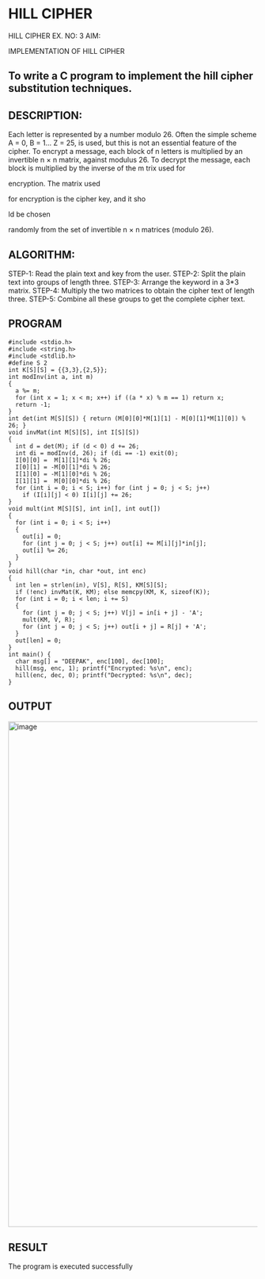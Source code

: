 # HILL CIPHER
HILL CIPHER
EX. NO: 3 AIM:
 

IMPLEMENTATION OF HILL CIPHER
 
## To write a C program to implement the hill cipher substitution techniques.

## DESCRIPTION:

Each letter is represented by a number modulo 26. Often the simple scheme A = 0, B
= 1... Z = 25, is used, but this is not an essential feature of the cipher. To encrypt a message, each block of n letters is  multiplied by an invertible n × n matrix, against modulus 26. To
decrypt the message, each block is multiplied by the inverse of the m trix used for
 
encryption. The matrix used
 
for encryption is the cipher key, and it sho
 
ld be chosen
 
randomly from the set of invertible n × n matrices (modulo 26).


## ALGORITHM:

STEP-1: Read the plain text and key from the user. STEP-2: Split the plain text into groups of length three. STEP-3: Arrange the keyword in a 3*3 matrix.
STEP-4: Multiply the two matrices to obtain the cipher text of length three.
STEP-5: Combine all these groups to get the complete cipher text.

## PROGRAM 
```
#include <stdio.h>
#include <string.h>
#include <stdlib.h>
#define S 2
int K[S][S] = {{3,3},{2,5}};
int modInv(int a, int m) 
{
  a %= m;
  for (int x = 1; x < m; x++) if ((a * x) % m == 1) return x;
  return -1;
}
int det(int M[S][S]) { return (M[0][0]*M[1][1] - M[0][1]*M[1][0]) % 26; }
void invMat(int M[S][S], int I[S][S])
{
  int d = det(M); if (d < 0) d += 26;
  int di = modInv(d, 26); if (di == -1) exit(0);
  I[0][0] =  M[1][1]*di % 26;
  I[0][1] = -M[0][1]*di % 26;
  I[1][0] = -M[1][0]*di % 26;
  I[1][1] =  M[0][0]*di % 26;
  for (int i = 0; i < S; i++) for (int j = 0; j < S; j++)
    if (I[i][j] < 0) I[i][j] += 26;
}
void mult(int M[S][S], int in[], int out[]) 
{
  for (int i = 0; i < S; i++) 
  {
    out[i] = 0;
    for (int j = 0; j < S; j++) out[i] += M[i][j]*in[j];
    out[i] %= 26;
  }
}
void hill(char *in, char *out, int enc) 
{
  int len = strlen(in), V[S], R[S], KM[S][S];
  if (!enc) invMat(K, KM); else memcpy(KM, K, sizeof(K));
  for (int i = 0; i < len; i += S) 
  {
    for (int j = 0; j < S; j++) V[j] = in[i + j] - 'A';
    mult(KM, V, R);
    for (int j = 0; j < S; j++) out[i + j] = R[j] + 'A';
  }
  out[len] = 0;
}
int main() {
  char msg[] = "DEEPAK", enc[100], dec[100];
  hill(msg, enc, 1); printf("Encrypted: %s\n", enc);
  hill(enc, dec, 0); printf("Decrypted: %s\n", dec);
}
```
## OUTPUT

<img width="1920" height="1020" alt="image" src="https://github.com/user-attachments/assets/abbf2091-5e0e-4371-9f88-8d48ebbcf3ba" />


## RESULT

The program is executed successfully
